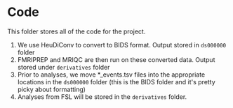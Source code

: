 # Code

This folder stores all of the code for the project. 

1. We use HeuDiConv to convert to BIDS format. Output stored in `ds000000` folder
1. FMRIPREP and MRIQC are then run on these converted data. Output stored under `derivatives` folder
1. Prior to analyses, we move *_events.tsv files into the appropriate locations in the `ds000000` folder (this is the BIDS folder and it's pretty picky about formatting)
1. Analyses from FSL will be stored in the `derivatives` folder.